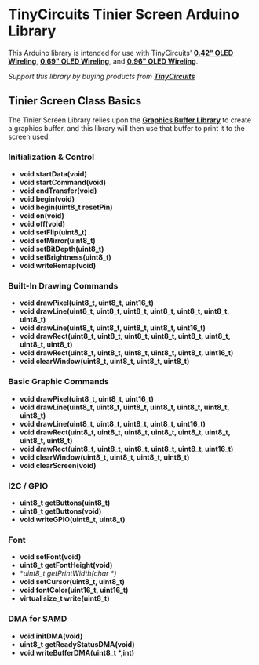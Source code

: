 # TinyCircuits Tinier Screen Arduino Library

This Arduino library is intended for use with TinyCircuits' **[0.42" OLED Wireling](https://tinycircuits.com/collections/wireling-displays-leds/products/0-42-oled-screen-wireling)**, **[0.69" OLED Wireling](https://tinycircuits.com/collections/wireling-displays-leds/products/0-69-oled-screen-wireling)**, and **[0.96" OLED Wireling](https://tinycircuits.com/collections/wireling-displays-leds/products/0-96-oled-screen-wireling)**. 

*Support this library by buying products from **[TinyCircuits](https://tinycircuits.com/)***


## Tinier Screen Class Basics

The Tinier Screen Library relies upon the **[Graphics Buffer Library](https://github.com/TinyCircuits/TinyCircuits-GraphicsBuffer-Lib)** to create a graphics buffer, and this library will then use that buffer to print it to the screen used.

### Initialization & Control

* **void startData(void)**
* **void startCommand(void)**
* **void endTransfer(void)**
* **void begin(void)**
* **void begin(uint8_t resetPin)**
* **void on(void)**
* **void off(void)**
* **void setFlip(uint8_t)**
* **void setMirror(uint8_t)**
* **void setBitDepth(uint8_t)**
* **void setBrightness(uint8_t)**
* **void writeRemap(void)**

### Built-In Drawing Commands

* **void drawPixel(uint8_t, uint8_t, uint16_t)**
* **void drawLine(uint8_t, uint8_t, uint8_t, uint8_t, uint8_t, uint8_t, uint8_t)**
* **void drawLine(uint8_t, uint8_t, uint8_t, uint8_t, uint16_t)**
* **void drawRect(uint8_t, uint8_t, uint8_t, uint8_t, uint8_t, uint8_t, uint8_t, uint8_t)**
* **void drawRect(uint8_t, uint8_t, uint8_t, uint8_t, uint8_t, uint16_t)**
* **void clearWindow(uint8_t, uint8_t, uint8_t, uint8_t)**

### Basic Graphic Commands

* **void drawPixel(uint8_t, uint8_t, uint16_t)**
* **void drawLine(uint8_t, uint8_t, uint8_t, uint8_t, uint8_t, uint8_t, uint8_t)**
* **void drawLine(uint8_t, uint8_t, uint8_t, uint8_t, uint16_t)**
* **void drawRect(uint8_t, uint8_t, uint8_t, uint8_t, uint8_t, uint8_t, uint8_t, uint8_t)**
* **void drawRect(uint8_t, uint8_t, uint8_t, uint8_t, uint8_t, uint16_t)**
* **void clearWindow(uint8_t, uint8_t, uint8_t, uint8_t)**
* **void clearScreen(void)**

### I2C / GPIO

* **uint8_t getButtons(uint8_t)**
* **uint8_t getButtons(void)**
* **void writeGPIO(uint8_t, uint8_t)**

### Font

* **void setFont(void)**
* **uint8_t getFontHeight(void)**
* **uint8_t getPrintWidth(char \*)*
* **void setCursor(uint8_t, uint8_t)**
* **void fontColor(uint16_t, uint16_t)**
* **virtual size_t write(uint8_t)**

### DMA for SAMD

* **void initDMA(void)**
* **uint8_t getReadyStatusDMA(void)**
* **void writeBufferDMA(uint8_t \*,int)**
  
  
  
